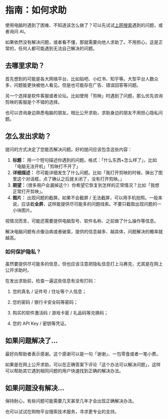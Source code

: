 # 指南：如何求助

使用电脑时遇到了困难、不知道该怎么做了？可以先试试[上网搜索](/tutorial/search_the_web)遇到的问题，或者询问 AI。

如果依然没有解决问题，或者看不懂，那就需要向他人求助了。不用担心，这是正常的，任何人都可能遇到无法自己解决的问题。

## 去哪里求助？

首先想到的可能是各大网络平台，比如贴吧、小红书、知乎等。大型平台人数众多，问题能更快被他人看见。但是也可能存在广告、错误回答等问题。

另一个选择是软件客服或者论坛。比如使用「剪映」时遇到了问题，那么优先咨询剪映的客服是个不错的选择。

也可以咨询身边熟悉电脑的朋友。相比公开求助，求助身边的朋友不用担心隐私问题。

## 怎么发出求助？

提问的方式决定了您能否解决问题。好的提问应该包含这些内容：

1. **标题：** 用一个短句描述你遇到的问题。格式：「什么东西+怎么样了」，比如「电脑无法开机」「剪映打不开了」
2. **详细描述：** 尽可能详细发生了什么问题。比如「我打开剪映的时候，弹出了图里这个对话框，点了确认之后就关闭了，没有打开剪映。」
3. **期望：**（很多用户会漏掉这个）你希望它恢复到怎样的正常情况？比如「我想正常打开剪映」。
4. **图片：** 出现问题的截屏。如果不会截屏 / 无法截屏，可以用手机拍照。一般来说，应该截**全屏**，这样能提供尽可能多的问题线索。不要只截取出现问题的一小块图片。

视情况而言，可能还需要提供电脑型号、软件名称、之前做了什么操作等信息。

解决电脑问题有点像治病或者破案，提供的信息越多、越具体，问题解决的概率就越高。

### 如何保护隐私？

虽然要提供尽可能多的信息，但也应该注意把隐私信息打上马赛克，尤其是在网上公开求助时。

在发出求助前，检查一遍这些信息有没有打码：

1. 您的真名 / 证件号 / 住址等个人信息；

2. 您的密码 / 银行卡安全码等密码；

3. 购买的软件激活码 / 游戏卡密 / 礼品码等兑换码；

4. 您的 API Key / 密钥等凭证。

## 如果问题解决了…

最好向帮助者表示感谢。这个感谢可以是一句「谢谢」、一包零食或者一笔小费。

如果是在网上公开求助，可以在正确答案下评论「这个办法可以解决问题」，这样可以帮助其它遇到相同问题的用户快速找到正确的解决办法。

## 如果问题没有解决…

保持耐心，有些问题可能需要几天甚至几年才会出现正确解决办法。

也可以试试在购物平台搜索技术服务，寻求更专业的支持。


